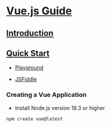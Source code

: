 # [Vue.js Guide](https://vuejs.org/guide/introduction.html)

## [Introduction](https://vuejs.org/guide/introduction.html)

## [Quick Start](https://vuejs.org/guide/quick-start.html)

-   [Playground](https://play.vuejs.org/)

*   [JSFiddle](https://jsfiddle.net/yyx990803/2ke1ab0z/)

### Creating a Vue Application

-   Install Node.js version 18.3 or higher

```
npm create vue@latest
```

